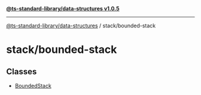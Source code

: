 [**@ts-standard-library/data-structures v1.0.5**](../../README.md)

***

[@ts-standard-library/data-structures](../../modules.md) / stack/bounded-stack

# stack/bounded-stack

## Classes

- [BoundedStack](classes/BoundedStack.md)
